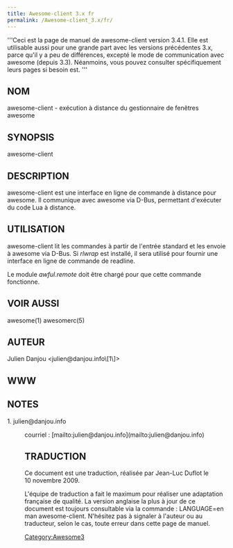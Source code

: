 ```yaml
---
title: Awesome-client 3.x fr
permalink: /Awesome-client_3.x/fr/
---
```


'''Ceci est la page de manuel de awesome-client version 3.4.1. Elle est utilisable aussi pour une grande part avec les versions précédentes 3.x, parce qu'il y a peu de différences, excepté le mode de communication avec awesome (depuis 3.3). Néanmoins, vous pouvez consulter spécifiquement leurs pages si besoin est. '''

<H2>
NOM

</H2>
awesome-client - exécution à distance du gestionnaire de fenêtres awesome

<H2>
SYNOPSIS

</H2>
awesome-client

<H2>
DESCRIPTION

</H2>
awesome-client est une interface en ligne de commande à distance pour awesome. Il communique avec awesome via D-Bus, permettant d'exécuter du code Lua à distance.

<H2>
UTILISATION

</H2>
awesome-client lit les commandes à partir de l'entrée standard et les envoie à awesome via D-Bus. Si <I>rlwrap</I> est installé, il sera utilisé pour fournir une interface en ligne de commande de readline.

Le module <I>awful.remote</I> doit être chargé pour que cette commande fonctionne.

<H2>
VOIR AUSSI

</H2>
awesome(1) awesomerc(5)

<H2>
AUTEUR

</H2>
Julien Danjou &lt;julien@danjou.info\[1\]&gt;

<H2>
WWW

</H2>
<I><http://awesome.naquadah.org></I>

<H2>
NOTES

</H2>
<DL COMPACT>
<DT>
1. julien@danjou.info

<DL COMPACT>
<DT>
<DD>
courriel : [mailto:julien@danjou.info](mailto:julien@danjou.info)

<H2>
TRADUCTION

</H2>
Ce document est une traduction, réalisée par Jean-Luc Duflot <jl POING duflot CHEZ laposte POING net> le 10 novembre 2009.

L'équipe de traduction a fait le maximum pour réaliser une adaptation française de qualité. La version anglaise la plus à jour de ce document est toujours consultable via la commande : LANGUAGE=en man awesome-client. N'hésitez pas à signaler à l'auteur ou au traducteur, selon le cas, toute erreur dans cette page de manuel.

[Category:Awesome3](/Category:Awesome3 "wikilink")